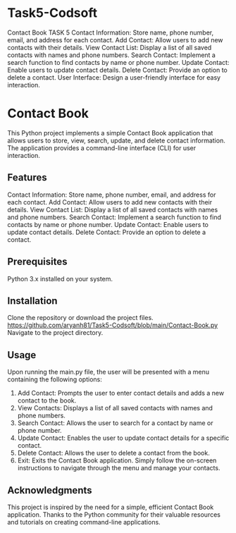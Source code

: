 # Task5-Codsoft
Contact Book
TASK 5
Contact Information: Store name, phone number, email, and address for each contact.
Add Contact: Allow users to add new contacts with their details.
View Contact List: Display a list of all saved contacts with names and phone numbers.
Search Contact: Implement a search function to find contacts by name or phone number.
Update Contact: Enable users to update contact details.
Delete Contact: Provide an option to delete a contact.
User Interface: Design a user-friendly interface for easy interaction.

# Contact Book
This Python project implements a simple Contact Book application that allows users to store, view, search, update, and delete contact information. The application provides a command-line interface (CLI) for user interaction.

## Features
Contact Information: Store name, phone number, email, and address for each contact.
Add Contact: Allow users to add new contacts with their details.
View Contact List: Display a list of all saved contacts with names and phone numbers.
Search Contact: Implement a search function to find contacts by name or phone number.
Update Contact: Enable users to update contact details.
Delete Contact: Provide an option to delete a contact.

## Prerequisites
Python 3.x installed on your system.

## Installation
Clone the repository or download the project files.
https://github.com/aryanh81/Task5-Codsoft/blob/main/Contact-Book.py
Navigate to the project directory.

## Usage
Upon running the main.py file, the user will be presented with a menu containing the following options:

1. Add Contact: Prompts the user to enter contact details and adds a new contact to the book.
2. View Contacts: Displays a list of all saved contacts with names and phone numbers.
3. Search Contact: Allows the user to search for a contact by name or phone number.
4. Update Contact: Enables the user to update contact details for a specific contact.
5. Delete Contact: Allows the user to delete a contact from the book.
6. Exit: Exits the Contact Book application.
Simply follow the on-screen instructions to navigate through the menu and manage your contacts.

## Acknowledgments
This project is inspired by the need for a simple, efficient Contact Book application.
Thanks to the Python community for their valuable resources and tutorials on creating command-line applications.
